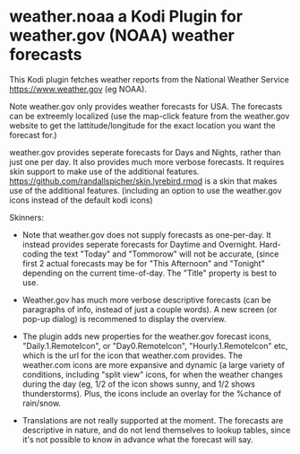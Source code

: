 # weather.noaa a Kodi Plugin for weather.gov (NOAA) weather forecasts


This Kodi plugin fetches weather reports from the National Weather Service https://www.weather.gov (eg NOAA). 

Note weather.gov only provides weather forecasts for USA.  The forecasts can be extreemly localized (use the map-click feature from the weather.gov website to get the lattitude/longitude for the exact location you want the forecast for.)

weather.gov provides seperate forecasts for Days and Nights, rather than just one per day. It also provides much more verbose forecasts.  It requires skin support to make use of the additional features.
https://github.com/randallspicher/skin.lyrebird.rmod is a skin that makes use of the additional features.  (including an option to use the weather.gov icons instead of the default kodi icons)


Skinners:

* Note that weather.gov does not supply forecasts as one-per-day.  It instead provides seperate forecasts for Daytime and Overnight.  Hard-coding the text "Today" and "Tommorow" will not be accurate, (since first 2 actual forecasts may be for "This Afternoon" and "Tonight" depending on the current time-of-day.  The "Title" property is best to use.

* Weather.gov has much more verbose descriptive forecasts (can be paragraphs of info, instead of just a couple words).  A new screen (or pop-up dialog) is recommened to display the overview.

* The plugin adds new properties for the weather.gov forecast icons, "Daily.1.RemoteIcon", or "Day0.RemoteIcon", "Hourly.1.RemoteIcon" etc, which is the url for the icon that weather.com provides.  The weather.com icons are more expansive and dynamic (a large variety of conditions, including "split view" icons, for when the weather changes during the day (eg, 1/2 of the icon shows sunny, and 1/2 shows thunderstorms).  Plus, the icons include an overlay for the %chance of rain/snow. 

* Translations are not really supported at the moment.  The forecasts are descriptive in nature, and do not lend themselves to lookup tables, since it's not possible to know in advance what the forecast will say.  


